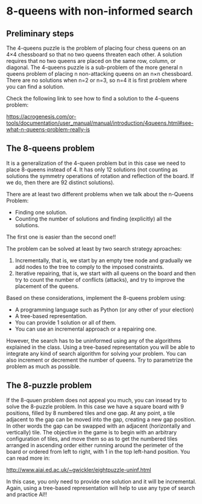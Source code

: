 # 8-queens with non-informed search

## Preliminary steps

The 4-queens puzzle is the problem of placing four chess queens on an 4×4 chessboard so that no two queens threaten each other. A solution requires that no two queens are placed on the same row, column, or diagonal. The 4-queens puzzle is a sub-problem of the more general n queens problem of placing n non-attacking queens on an n×n chessboard. There are no solutions when n=2 or n=3, so n=4 it is first problem where you can find a solution.

Check the following link to see how to find a solution to the 4-queens problem:

https://acrogenesis.com/or-tools/documentation/user_manual/manual/introduction/4queens.html#see-what-n-queens-problem-really-is

## The 8-queens problem

It is a generalization of the 4-queen problem but in this case we need to place 8-queens instead of 4. It has only 12 solutions (not counting as solutions the symmetry operations of rotation and reflection of the board. If we do, then there are 92 distinct solutions). 

There are at least two different problems when we talk about the n-Queens Problem:
- Finding one solution.
- Counting the number of solutions and finding (explicitly) all the solutions.

The first one is easier than the second one!!

The problem can be solved at least by two search strategy aproaches:
1) Incrementally, that is, we start by an empty tree node and gradually we add nodes to the tree to comply to the imposed constraints.
2) Iterative repairing, that is, we start with all queens on the board and then try to count the number of conflicts (attacks), and try to improve the placement of the queens.

Based on these considerations, implement the 8-queens problem using:

- A programming language such as Python (or any other of your election)  
- A tree-based representation.
- You can provide 1 solution or all of them.
- You can use an incremental approach or a repairing one. 

However, the search has to be uninformed using any of the algorithms explained in the class. Using a tree-based representation you will be able to integrate any kind of search algorithm for solving your problem. You can also increment or decrement the number of queens. Try to parametrize the problem as much as possible.

## The 8-puzzle problem
If the 8-quuen problem does not appeal you much, you can insead try to solve the 8-puzzle problem. In this case we have a square board with 9 positions, filled by 8 numbered tiles and one gap. At any point, a tile adjacent to the gap can be moved into the gap, creating a new gap position. In other words the gap can be swapped with an adjacent (horizontally and vertically) tile. The objective in the game is to begin with an arbitrary configuration of tiles, and move them so as to get the numbered tiles arranged in ascending order either running around the perimeter of the board or ordered from left to right, with 1 in the top left-hand position. You can read more in:

http://www.aiai.ed.ac.uk/~gwickler/eightpuzzle-uninf.html

In this case, you only need to provide one solution and it will be incremental. Again, using a tree-based representation will help to use any type of search and practice AI!!
